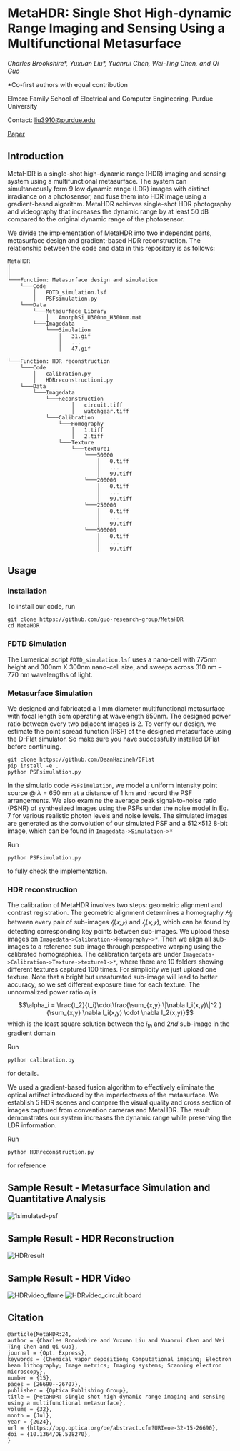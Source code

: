 # MetaHDR: Single Shot High-dynamic Range Imaging and Sensing Using a Multifunctional Metasurface

_Charles Brookshire*, Yuxuan Liu*, Yuanrui Chen, Wei-Ting Chen, and Qi Guo_

*Co-first authors with equal contribution

Elmore Family School of Electrical and Computer Engineering, Purdue University

Contact: liu3910@purdue.edu


[Paper](https://opg.optica.org/oe/fulltext.cfm?uri=oe-32-15-26690&id=553173)
## Introduction

MetaHDR is a single-shot high-dynamic range (HDR) imaging and sensing system using a multifunctional metasurface. The system can simultaneously form 9 low dynamic range (LDR) images with distinct irradiance on a photosensor, and fuse them into HDR image using a gradient-based algorithm. MetaHDR achieves single-shot HDR photography and videography that increases the dynamic range by at least 50 dB compared to the original dynamic range of the photosensor. 

We divide the implementation of MetaHDR into two independnt parts, metasurface design and gradient-based HDR reconstruction. The relationship between the code and data in this repository is as follows:
```
MetaHDR
│   
│
└───Function: Metasurface design and simulation
    └───Code
        │   FDTD_simulation.lsf
        │   PSFsimulation.py
    └───Data
        └───Metasurface_Library
            │   AmorphSi_U300nm_H300nm.mat
        └───Imagedata
            └───Simulation
                │   31.gif
                │   ...
                │   47.gif

└───Function: HDR reconstruction
    └───Code
        │   calibration.py
        │   HDRreconstructioni.py
    └───Data
        └───Imagedata
            └───Reconstruction
                    │   circuit.tiff
                    │   watchgear.tiff
            └───Calibration
                └───Homography
                    │   1.tiff
                    │   2.tiff
                └───Texture
                    └───texture1
                        └───50000
                            │   0.tiff
                            │   ...
                            │   99.tiff
                        └───200000
                            │   0.tiff
                            │   ...
                            │   99.tiff
                        └───250000
                            │   0.tiff
                            │   ...
                            │   99.tiff
                        └───500000
                            │   0.tiff
                            │   ...
                            │   99.tiff
```

## Usage

### Installation
To install our code, run
```
git clone https://github.com/guo-research-group/MetaHDR
cd MetaHDR 
```

### FDTD Simulation

The Lumerical script  `FDTD_simulation.lsf` uses a nano-cell with 775nm height and 300nm X 300nm nano-cell size, and sweeps across 310 nm – 770 nm wavelengths of light.

### Metasurface Simulation

We designed and fabricated a 1 mm diameter multifunctional metasurface with focal length 5cm operating at wavelength 650nm. The designed power ratio between every two adjacent images is 2. To verify our design, we estimate the point spread function (PSF) of the designed metasurface using the D-Flat simulator. So make sure you have successfully installed DFlat before continuing.
```
git clone https://github.com/DeanHazineh/DFlat
pip install -e .
python PSFsimulation.py
```
In the simulatio code `PSFsimulation`, we model a uniform intensity point source @ $\lambda$ = 650 nm at a distance of 1 km and record the PSF arrangements. We also examine the average peak signal-to-noise ratio (PSNR) of synthesized images using the PSFs under the noise model in Eq. 7 for various realistic photon levels and noise levels. The simulated images are generated as the convolution of our simulated PSF and a 512×512 8-bit image, which can be found in `Imagedata->Simulation->*`

Run 
```
python PSFsimulation.py
```
to fully check the implementation.

### HDR reconstruction
The calibration of MetaHDR involves two steps: geometric alignment and contrast registration. The geometric alignment determines a homography $𝐻_{ij}$ between every pair of sub-images $𝐼_i(𝑥, 𝑦)$
and $𝐼_𝑗(𝑥, 𝑦)$, which can be found by detecting corresponding key points between sub-images. We upload these images on `Imagedata->Calibration->Homography->*`. Then we align all sub-images to a reference sub-image through perspective warping using the calibrated homographies. The calibration targets are under `Imagedata->Calibration->Texture->texture1->*`, where there are 10 folders showing different textures captured 100 times. For simplicity we just upload one texture. Note that a bright but unsaturated sub-image will lead to better accuracy, so we set different exposure time for each texture. The unnormalized power ratio $\alpha_i$ is $$\alpha_i = \frac{t_2}{t_i}\cdot\frac{\sum_{x,y} \|\nabla I_i(x,y)\|^2 }{\sum_{x,y} \nabla I_i(x,y) \cdot \nabla I_2(x,y)}$$
which is the least square solution between the $i_{th}$ and $2nd$ sub-image in the gradient domain

Run 
```
python calibration.py
```
for details.

We used a gradient-based fusion algorithm to effectively eliminate the optical artifact introduced by the imperfectness of the metasurface. We establish 5 HDR scenes and compare the visual quality and cross section of images captured from convention cameras and MetaHDR. The result demonstrates our system increases the dynamic range while preserving the LDR information.

Run
```
python HDRreconstruction.py
```
for reference

## Sample Result - Metasurface Simulation and Quantitative Analysis
![1simulated-psf](https://github.com/guo-research-group/MetaHDR/assets/149278360/b3d081ad-9d83-46e5-bc8f-2b9802e58381)

## Sample Result - HDR Reconstruction
![HDRresult](https://github.com/guo-research-group/MetaHDR/assets/149278360/c1f71577-c50d-4244-bd54-44890925c64b)

## Sample Result - HDR Video
![HDRvideo_flame](https://github.com/guo-research-group/MetaHDR/assets/149278360/1f8b50e5-17e8-4ec4-984c-9f062150709a)
![HDRvideo_circuit board](https://github.com/guo-research-group/MetaHDR/assets/149278360/89707636-ac4c-49ab-838b-049d5df8a25d)


## Citation
```
@article{MetaHDR:24,
author = {Charles Brookshire and Yuxuan Liu and Yuanrui Chen and Wei Ting Chen and Qi Guo},
journal = {Opt. Express},
keywords = {Chemical vapor deposition; Computational imaging; Electron beam lithography; Image metrics; Imaging systems; Scanning electron microscopy},
number = {15},
pages = {26690--26707},
publisher = {Optica Publishing Group},
title = {MetaHDR: single shot high-dynamic range imaging and sensing using a multifunctional metasurface},
volume = {32},
month = {Jul},
year = {2024},
url = {https://opg.optica.org/oe/abstract.cfm?URI=oe-32-15-26690},
doi = {10.1364/OE.528270},
}
```
